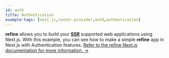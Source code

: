 ```yaml
---
id: auth
title: Authentication
example-tags: [next.js,router-provider,antd,authentication]
---
```


**refine** allows you to build your [**SSR**](https://nextjs.org/docs/basic-features/pages#server-side-rendering) supported web applications using Next.js. With this example, you can see how to make a simple **refine** app in Next.js with Authentication features.
[Refer to the refine Next.js documentation for more information. →](/docs/packages/documentation/routers/nextjs)

<CodeSandboxExample path="with-nextjs-auth" />
